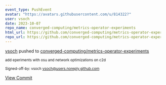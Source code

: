 ```yaml
---
event_type: PushEvent
avatar: "https://avatars.githubusercontent.com/u/814322?"
user: vsoch
date: 2023-10-07
repo_name: converged-computing/metrics-operator-experiments
html_url: https://github.com/converged-computing/metrics-operator-experiments/commit/959014a47f9c64cc7dab0a9acea09112d7fd9d84
repo_url: https://github.com/converged-computing/metrics-operator-experiments
---
```


<a href='https://github.com/vsoch' target='_blank'>vsoch</a> pushed to <a href='https://github.com/converged-computing/metrics-operator-experiments' target='_blank'>converged-computing/metrics-operator-experiments</a>

<small>add eperiments with osu and network optimizations on c2d

Signed-off-by: vsoch <vsoch@users.noreply.github.com></small>

<a href='https://github.com/converged-computing/metrics-operator-experiments/commit/959014a47f9c64cc7dab0a9acea09112d7fd9d84' target='_blank'>View Commit</a>